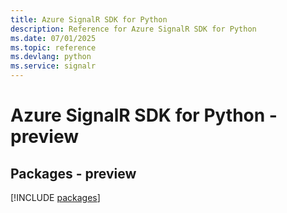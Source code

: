 ```yaml
---
title: Azure SignalR SDK for Python
description: Reference for Azure SignalR SDK for Python
ms.date: 07/01/2025
ms.topic: reference
ms.devlang: python
ms.service: signalr
---
```

# Azure SignalR SDK for Python - preview
## Packages - preview
[!INCLUDE [packages](signalr-index.md)]
